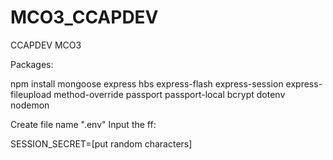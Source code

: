 # MCO3_CCAPDEV
CCAPDEV MCO3

Packages:

npm install mongoose express hbs express-flash express-session express-fileupload method-override passport passport-local bcrypt dotenv nodemon 


Create file name ".env"
Input the ff:

SESSION_SECRET=[put random characters]
